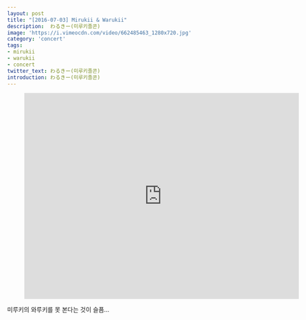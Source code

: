 ```yaml
---
layout: post
title: "[2016-07-03] Mirukii & Warukii"
description:  わるきー(미루키졸콘)
image: 'https://i.vimeocdn.com/video/662485463_1280x720.jpg'
category: 'concert'
tags:
- mirukii
- warukii
- concert
twitter_text: わるきー(미루키졸콘)
introduction: わるきー(미루키졸콘)
---
```

<figure class="video_container">
<iframe src="https://player.vimeo.com/video/239498086" width="640" height="480" frameborder="0" webkitallowfullscreen mozallowfullscreen allowfullscreen></iframe>
</figure>

미루키의 와루키를 못 본다는 것이 슬픔...
